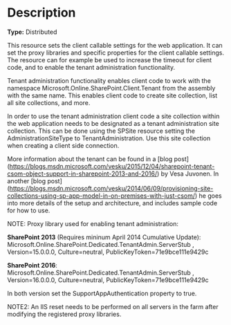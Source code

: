 # Description

**Type:** Distributed

This resource sets the client callable settings for the web application.
It can set the proxy libraries and specific properties for the client
callable settings.
The resource can for example be used to increase the timeout for client
code, and to enable the tenant administration functionality.

Tenant administration functionality enables client code to work with
the namespace Microsoft.Online.SharePoint.Client.Tenant from the
assembly with the same name. This enables client code to create site
collection, list all site collections, and more.

In order to use the tenant administration client code a site collection
within the web application needs to be designated as a tenant
administration site collection. This can be done using the SPSite
resource setting the AdministrationSiteType to TenantAdministration.
Use this site collection when creating a client side connection.

More information about the tenant can be found in a [blog
post]
(https://blogs.msdn.microsoft.com/vesku/2015/12/04/sharepoint-tenant-csom-object-support-in-sharepoint-2013-and-2016/)
by Vesa Juvonen. In another [blog post]
(https://blogs.msdn.microsoft.com/vesku/2014/06/09/provisioning-site-collections-using-sp-app-model-in-on-premises-with-just-csom/)
he goes into more details of
the setup and architecture, and includes sample code for how to use.

NOTE:
Proxy library used for enabling tenant administration:

**SharePoint 2013** (Requires mininum April 2014 Cumulative Update):
Microsoft.Online.SharePoint.Dedicated.TenantAdmin.ServerStub
, Version=15.0.0.0, Culture=neutral, PublicKeyToken=71e9bce111e9429c

**SharePoint 2016**:
Microsoft.Online.SharePoint.Dedicated.TenantAdmin.ServerStub
, Version=16.0.0.0, Culture=neutral, PublicKeyToken=71e9bce111e9429c

In both version set the SupportAppAuthentication property to true.

NOTE2:
An IIS reset needs to be performed on all servers in the farm after
modifying the registered proxy libraries.
